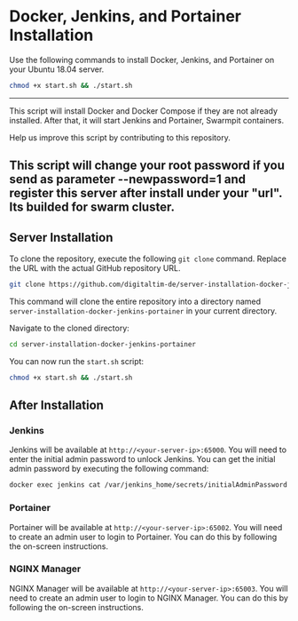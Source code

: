 # Docker, Jenkins, and Portainer Installation

Use the following commands to install Docker, Jenkins, and Portainer on your Ubuntu 18.04 server.

```bash
chmod +x start.sh && ./start.sh
```

-----------------


This script will install Docker and Docker Compose if they are not already installed. After that, it will start Jenkins
and Portainer, Swarmpit containers.

Help us improve this script by contributing to this repository.

This script will change your root password if you send as parameter --newpassword=1 and register this server after install under your "url". Its builded for swarm cluster.
-------------

## Server Installation

To clone the repository, execute the following `git clone` command. Replace the URL with the actual GitHub repository
URL.

```bash
git clone https://github.com/digitaltim-de/server-installation-docker-jenkins-portainer.git
```

This command will clone the entire repository into a directory named `server-installation-docker-jenkins-portainer` in
your current directory.

Navigate to the cloned directory:

```bash
cd server-installation-docker-jenkins-portainer
```

You can now run the `start.sh` script:

```bash
chmod +x start.sh && ./start.sh
```

## After Installation ##

### Jenkins ###

Jenkins will be available at `http://<your-server-ip>:65000`. You will need to enter the initial admin password to
unlock Jenkins. You can get the initial admin password by executing the following command:

```bash
docker exec jenkins cat /var/jenkins_home/secrets/initialAdminPassword
```

### Portainer ###

Portainer will be available at `http://<your-server-ip>:65002`. You will need to create an admin user to login to
Portainer. You can do this by following the on-screen instructions.

### NGINX Manager ###

NGINX Manager will be available at `http://<your-server-ip>:65003`. You will need to create an admin user to login to
NGINX Manager. You can do this by following the on-screen instructions.
